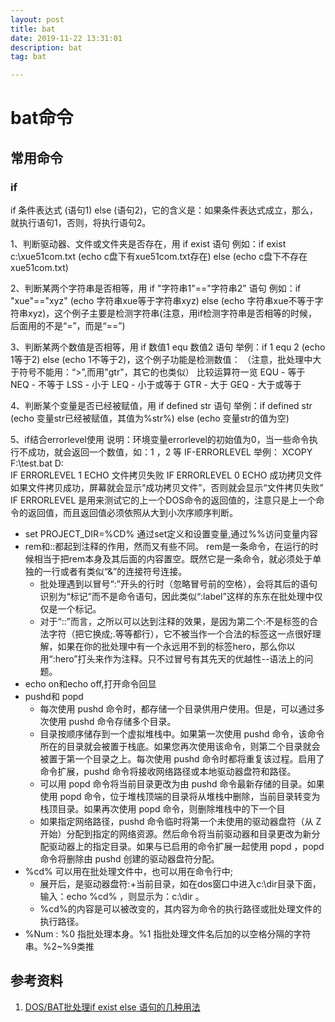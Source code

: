 ```yaml
---
layout: post
title: bat
date: 2019-11-22 13:31:01
description: bat
tag: bat

---
```

# bat命令

## 常用命令

### if

if 条件表达式 (语句1) else (语句2)，它的含义是：如果条件表达式成立，那么，就执行语句1，否则，将执行语句2。

1、判断驱动器、文件或文件夹是否存在，用 if exist 语句
例如：if exist c:\xue51com.txt (echo c盘下有xue51com.txt存在) else (echo c盘下不存在xue51com.txt)

2、判断某两个字符串是否相等，用 if "字符串1"=="字符串2" 语句
例如：if "xue"=="xyz" (echo 字符串xue等于字符串xyz) else (echo 字符串xue不等于字符串xyz)，这个例子主要是检测字符串(注意，用if检测字符串是否相等的时候，后面用的不是“=”，而是“==”)

3、判断某两个数值是否相等，用 if 数值1 equ 数值2 语句
举例：if 1 equ 2 (echo 1等于2) else (echo 1不等于2)，这个例子功能是检测数值：
（注意，批处理中大于符号不能用：“>”,而用"gtr"，其它的也类似）
比较运算符一览
EQU - 等于
NEQ - 不等于
LSS - 小于
LEQ - 小于或等于
GTR - 大于
GEQ - 大于或等于

4、判断某个变量是否已经被赋值，用 if defined str 语句
举例：if defined str (echo 变量str已经被赋值，其值为%str%) else (echo 变量str的值为空)

5、if结合errorlevel使用
说明：环境变量errorlevel的初始值为0，当一些命令执行不成功，就会返回一个数值，如：1 ，2 等
IF-ERRORLEVEL
举例：
XCOPY F:\test.bat D:\
IF ERRORLEVEL 1 ECHO 文件拷贝失败
IF ERRORLEVEL 0 ECHO 成功拷贝文件
如果文件拷贝成功，屏幕就会显示“成功拷贝文件”，否则就会显示“文件拷贝失败”
IF ERRORLEVEL 是用来测试它的上一个DOS命令的返回值的，注意只是上一个命令的返回值，而且返回值必须依照从大到小次序顺序判断。

- set PROJECT_DIR=%CD% 通过set定义和设置变量,通过%%访问变量内容
- rem和::都起到注释的作用，然而又有些不同。 rem是一条命令，在运行的时候相当于把rem本身及其后面的内容置空。既然它是一条命令，就必须处于单独的一行或者有类似“&”的连接符号连接。
  - 批处理遇到以冒号“:”开头的行时（忽略冒号前的空格），会将其后的语句识别为“标记”而不是命令语句，因此类似“:label”这样的东东在批处理中仅仅是一个标记。
  - 对于“::”而言，之所以可以达到注释的效果，是因为第二个:不是标签的合法字符（把它换成\;.等等都行），它不被当作一个合法的标签这一点很好理解，如果在你的批处理中有一个永远用不到的标签hero，那么你以用“:hero”打头来作为注释。只不过冒号有其先天的优越性--语法上的问题。
- echo on和echo off,打开命令回显
- pushd和 popd
  - 每次使用 pushd 命令时，都存储一个目录供用户使用。但是，可以通过多次使用 pushd 命令存储多个目录。
  - 目录按顺序储存到一个虚拟堆栈中。如果第一次使用 pushd 命令，该命令所在的目录就会被置于栈底。如果您再次使用该命令，则第二个目录就会被置于第一个目录之上。每次使用 pushd 命令时都将重复该过程。启用了命令扩展，pushd 命令将接收网络路径或本地驱动器盘符和路径。
  - 可以用 popd 命令将当前目录更改为由 pushd 命令最新存储的目录。如果使用 popd 命令，位于堆栈顶端的目录将从堆栈中删除，当前目录转变为栈顶目录。如果再次使用 popd 命令，则删除堆栈中的下一个目
  - 如果指定网络路径，pushd 命令临时将第一个未使用的驱动器盘符（从 Z 开始）分配到指定的网络资源。然后命令将当前驱动器和目录更改为新分配驱动器上的指定目录。如果与已启用的命令扩展一起使用 popd ，popd 命令将删除由 pushd 创建的驱动器盘符分配。
- %cd% 可以用在批处理文件中，也可以用在命令行中;
  - 展开后，是驱动器盘符:+当前目录，如在dos窗口中进入c:\dir目录下面，输入：echo %cd% ，则显示为：c:\dir 。
  - %cd%的内容是可以被改变的，其内容为命令的执行路径或批处理文件的执行路径。
- %Num : %0 指批处理本身。%1 指批处理文件名后加的以空格分隔的字符串。%2~%9类推

## 参考资料

1. [DOS/BAT批处理if exist else 语句的几种用法](https://www.cnblogs.com/yang-hao/p/6003149.html)
